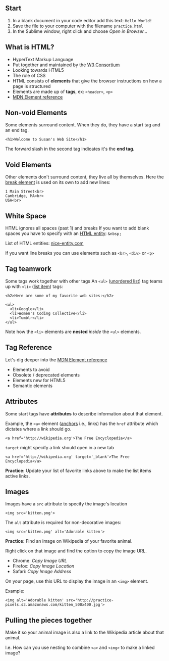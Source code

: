 ## Start
1. In a blank document in your code editor add this text: `Hello World!`
2. Save the file to your computer with the filename `practice.html`
3. In the Sublime window, right click and choose *Open in Browser...*





## What is HTML?
* HyperText Markup Language
* Put together and maintained by the [W3 Consortium](http://www.w3.org/)
* Looking towards HTML5
* The role of CSS
* HTML consists of **elements** that give the browser instructions on how a page is structured
* Elements are made up of **tags**, ex: `<header>`, `<p>`
* [MDN Element reference](https://developer.mozilla.org/en-US/docs/Web/HTML/Element?redirectlocale=en-US&redirectslug=HTML%2FElement)




## Non-void Elements
Some elements surround content. When they do, they have a start tag and an end tag.
	
	<h1>Welcome to Susan's Web Site</h1>

The forward slash in the second tag indicates it's the **end tag**.




## Void Elements
Other elements don't surround content, they live all by themselves.
Here the [break element](https://developer.mozilla.org/en-US/docs/Web/HTML/Element/br) is used on its own to add new lines:


	1 Main Street<br>
	Cambridge, MA<br>
	USA<br>


	
## White Space
HTML ignores all spaces (past 1) and breaks
If you want to add blank spaces you have to specify with an [HTML entity](http://www.w3schools.com/tags/ref_entities.asp): `&nbsp;`

List of HTML entities: [nice-entity.com](http://www.nice-entity.com)

If you want line breaks you can use elements such as `<br>`, `<div>` or `<p>`




## Tag teamwork
Some tags work together with other tags
An `<ul>` ([unordered list](https://developer.mozilla.org/en-US/docs/Web/HTML/Element/ul)) tag teams up with `<li>` ([list item](https://developer.mozilla.org/en-US/docs/Web/HTML/Element/li)) tags:

~~~~
<h2>Here are some of my favorite web sites:</h2>

<ul>
  <li>Google</li>
  <li>Women's Coding Collective</li>
  <li>Tumblr</li>
</ul>
~~~~

Note how the `<li>` elements are __nested__ *inside* the `<ul>` elements.





## Tag Reference

Let's dig deeper into the [MDN Element reference](https://developer.mozilla.org/en-US/docs/Web/HTML/Element?redirectlocale=en-US&redirectslug=HTML%2FElement)

* Elements to avoid
* Obsolete / deprecated elements
* Elements new for HTML5
* Semantic elements




## Attributes
Some start tags have **attributes** to describe information about that element.

Example, the `<a>` element ([anchors](https://developer.mozilla.org/en-US/docs/Web/HTML/Element/a) i.e., links) has the `href` attribute which dictates where a link should go.


	<a href='http://wikipedia.org'>The Free Encyclopedia</a>


`target` might specify a link should open in a new tab


	<a href='http://wikipedia.org' target='_blank'>The Free Encyclopedia</a>


__Practice:__ Update your list of favorite links above to make the list items active links.




## Images

Images have a `src` attribute to specify the image's location

~~~~
<img src='kitten.png'>
~~~~

The `alt` attribute is required for non-decorative images:

~~~~
<img src='kitten.png' alt='Adorable kitten'>
~~~~


**Practice:** Find an image on Wikipedia of your favorite animal.

Right click on that image and find the option to copy the image URL. 

* Chrome: *Copy Image URL* 
* Firefox: *Copy Image Location*
* Safari: *Copy Image Address*

On your page, use this URL to display the image in an `<img>` element.

Example:


	<img alt='Adorable kitten' src='http://practice-pixels.s3.amazonaws.com/kitten_500x400.jpg'>





## Pulling the pieces together

Make it so your animal image is also a link to the Wikipedia article about that animal.

I.e. How can you use nesting to combine `<a>` and `<img>` to make a linked image?


